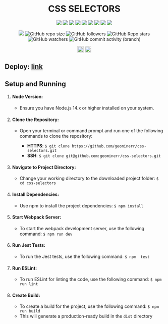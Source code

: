 <h1 align="center"> CSS SELECTORS</h1>

<p align="center">
  <img src="https://img.shields.io/badge/HTML5-E34F26?style=for-the-badge&logo=html5&logoColor=white">
  <img src="https://img.shields.io/badge/CSS3-1572B6?style=for-the-badge&logo=css3&logoColor=white">
  <img src="https://img.shields.io/badge/TypeScript-007ACC?style=for-the-badge&logo=typescript&logoColor=white">
  <img src="https://img.shields.io/badge/Sass-CC6699?style=for-the-badge&logo=sass&logoColor=white">
  <img src="https://img.shields.io/badge/Jest-C21325?style=for-the-badge&logo=jest&logoColor=white">
  <img src="https://img.shields.io/badge/Webpack-8DD6F9?style=for-the-badge&logo=Webpack&logoColor=white">
  <img src="https://img.shields.io/badge/eslint-3A33D1?style=for-the-badge&logo=eslint&logoColor=white">
  <img src="https://img.shields.io/badge/prettier-1A2C34?style=for-the-badge&logo=prettier&logoColor=F7BA3E">
  <img src="https://img.shields.io/badge/VSCode-0078D4?style=for-the-badge&logo=visual%20studio%20code&logoColor=white">
</p>

<p align="center">
  <img src="https://img.shields.io/github/directory-file-count/geominerr/css-selectors/rss-css-selectors">
  <img alt="GitHub repo size" src="https://img.shields.io/github/repo-size/geominerr/css-selectors">
  <img alt="GitHub followers" src="https://img.shields.io/github/followers/geominerr">
  <img alt="GitHub Repo stars" src="https://img.shields.io/github/stars/geominerr/css-selectors">
  <img alt="GitHub watchers" src="https://img.shields.io/github/watchers/geominerr/css-selectors">
  <img alt="GitHub commit activity (branch)" src="https://img.shields.io/github/commit-activity/t/geominerr/css-selectors">
</p>

<p align="center">
  <img src="https://img.shields.io/badge/made_by-geominerr-orange?style=plastic&link=https%3A%2F%2Fgithub.com%2Fgeominerr%2F" height='20px'>
  <img src="https://img.shields.io/badge/deploy-gh_pages-green?style=plastic&link=https%3A%2F%2Frolling-scopes-school.github.io%2Fgeominerr-JSFE2023Q1%2Frss-css-selectors%2F" height='20px'>
</p>

## Deploy: [link](https://rolling-scopes-school.github.io/geominerr-JSFE2023Q1/rss-css-selectors/)

## Setup and Running

1. #### Node Version:

   - Ensure you have Node.js 14.x or higher installed on your system.

2. #### Clone the Repository:

   - Open your terminal or command prompt and run one of the following commands to clone the repository:

     - **HTTPS**: `$ git clone https://github.com/geominerr/css-selectors.git`
     - **SSH**: `$ git clone git@github.com:geominerr/css-selectors.git`

3. #### Navigate to Project Directory:

   - Change your working directory to the downloaded project folder: `$ cd css-selectors`

4. #### Install Dependencies:

   - Use npm to install the project dependencies: `$ npm install`

5. #### Start Webpack Server:

   - To start the webpack development server, use the following command: `$ npm run dev`

6. #### Run Jest Tests:

   - To run the Jest tests, use the following command: `$ npm  test`

7. #### Run ESLint:

   - To run ESLint for linting the code, use the following command: `$ npm run lint`

8. #### Create Build:

   - To create a build for the project, use the following command: `$ npm run build`
   - This will generate a production-ready build in the `dist` directory
